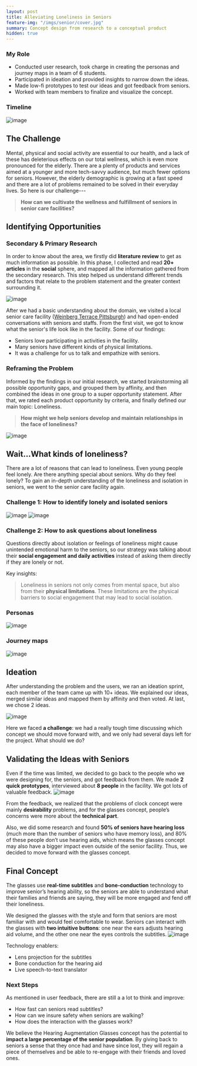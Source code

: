 ```yaml
---
layout: post
title: Alleviating Loneliness in Seniors
feature-img: "/imgs/senior/cover.jpg"
summary: Concept design from research to a conceptual product
hidden: true
---
```


### My Role
- Conducted user research, took charge in creating the personas and journey maps in a team of 6 students.
- Participated in ideation and provided insights to narrow down the ideas.
- Made low-fi prototypes to test our ideas and got feedback from seniors.
- Worked with team members to finalize and visualize the concept.

### Timeline
![image](/imgs/senior/timeline.jpg)

## The Challenge
Mental, physical and social activity are essential to our health, and a lack of these has deleterious effects on our total wellness, which is even more pronounced for the elderly. There are a plenty of products and services aimed at a younger and more tech-savvy audience, but much fewer options for seniors. However, the elderly demographic is growing at a fast speed and there are a lot of problems remained to be solved in their everyday lives. So here is our challenge---

> **How can we cultivate the wellness and fulfillment of seniors in senior care facilities?**

## Identifying Opportunities
### Secondary & Primary Research
In order to know about the area, we firstly did **literature review** to get as much information as possible. In this phase, I collected and read **20+ articles** in the **social** sphere, and mapped all the information gathered from the secondary research. This step helped us understand different trends and factors that relate to the problem statement and the greater context surrounding it.

![image](/imgs/senior/literature.png)

After we had a basic understanding about the domain, we visited a local senior care facility ([Weinberg Terrace Pittsburgh](https://www.jaapgh.org/our-residences/weinberg-terrace-personal-care)) and had open-ended conversations with seniors and staffs. From the first visit, we got to know what the senior's life look like in the facility. Some of our findings:
- Seniors love participating in activities in the facility.
- Many seniors have different kinds of physical limitations.
- It was a challenge for us to talk and empathize with seniors.

### Reframing the Problem
Informed by the findings in our initial research, we started brainstorming all possible opportunity gaps, and grouped them by affinity, and then combined the ideas in one group to a super opportunity statement. After that, we rated each product opportunity by criteria, and finally defined our main topic: Loneliness.
> **How might we help seniors develop and maintain relationships in the face of loneliness?**

![image](/imgs/senior/pog.png)

## Wait...What kinds of loneliness?
There are a lot of reasons that can lead to loneliness. Even young people feel lonely. Are there anything special about seniors. Why do they feel lonely? To gain an in-depth understanding of the loneliness and isolation in seniors, we went to the senior care facility again.
### Challenge 1: How to identify lonely and isolated seniors
![image](/imgs/senior/interview.jpg)
![image](/imgs/senior/observation.jpg)

### Challenge 2: How to ask questions about loneliness
Questions directly about isolation or feelings of loneliness might cause unintended emotional harm to the seniors, so our strategy was talking about their **social engagement and daily activities** instead of asking them directly if they are lonely or not.

Key insights:
> Loneliness in seniors not only comes from mental space, but also from their **physical limitations**. These limitations are the physical barriers to social engagement that may lead to social isolation.

### Personas
![image](/imgs/senior/persona.png)
### Journey maps
![image](/imgs/senior/journey.jpg)

## Ideation
After understanding the problem and the users, we ran an ideation sprint, each member of the team came up with 10+ ideas. We explained our ideas, merged similar ideas and mapped them by affinity and then voted. At last, we chose 2 ideas.

![image](/imgs/senior/ideation.jpg)

Here we faced **a challenge**: we had a really tough time discussing which concept we should move forward with, and we only had several days left for the project. What should we do?

## Validating the Ideas with Seniors

Even if the time was limited, we decided to go back to the people who we were designing for, the seniors, and got feedback from them. We made **2 quick prototypes**, interviewed about **8 people** in the facility. We got lots of valuable feedback.
![image](/imgs/senior/feedback.jpg)

From the feedback, we realized that the problems of clock concept were mainly **desirability** problems, and for the glasses concept, people’s concerns were more about the **technical part**.

Also, we did some research and found **50% of seniors have hearing loss** (much more than the number of seniors who have memory loss), and 80% of these people don’t use hearing aids, which means the glasses concept may also have a bigger impact even outside of the senior facility. Thus, we decided to move forward with the glasses concept.

## Final Concept
The glasses use **real-time subtitles** and **bone-conduction** technology to improve senior’s hearing ability, so the seniors are able to understand what their families and friends are saying, they will be more engaged and fend off their loneliness.

We designed the glasses with the style and form that seniors are most familiar with and would feel comfortable to wear. Seniors can interact with the glasses with **two intuitive buttons**: one near the ears adjusts hearing aid volume, and the other one near the eyes controls the subtitles.
![image](/imgs/senior/final.jpg)

Technology enablers:
- Lens projection for the subtitles
- Bone conduction for the hearing aid
- Live speech-to-text translator

### Next Steps
As mentioned in user feedback, there are still a a lot to think and improve:
* How fast can seniors read subtitles?
* How can we insure safety when seniors are walking?
* How does the interaction with the glasses work?

We believe the Hearing Augmentation Glasses concept has the potential to **impact a large percentage of the senior population**. By giving back to seniors a sense that they once had and have since lost, they will regain a piece of themselves and be able to re-engage with their friends and loved ones.
